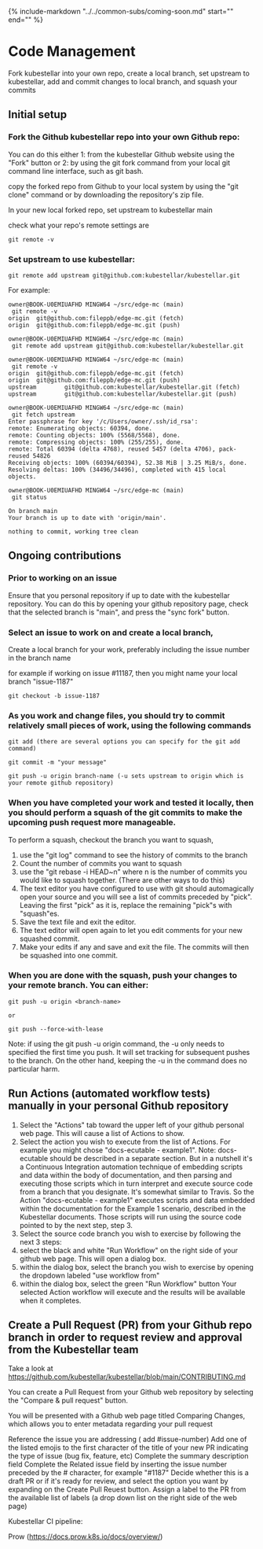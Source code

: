 {%
   include-markdown "../../common-subs/coming-soon.md"
   start="<!--coming-soon-start-->"
   end="<!--coming-soon-end-->"
%}

<!-- Code management
  Prow, Gh actions broken links, pr verifier, emoji in titles of prs, add issue to project. Add pr to project. Check spelling errors, wordlist.txt, 
Quay.io -->
# Code Management
Fork kubestellar into your own repo, create a local branch, set upstream to kubestellar, add and commit changes to local branch, and squash your commits

## Initial setup

### Fork the Github kubestellar repo into your own Github repo:
You can do this either 1: from the kubestellar Github website using the "Fork" button or 2: by using the git fork command from your local git command line interface, such as git bash.

copy the forked repo from Github to your local system by using the "git clone" command or by downloading the repository's zip file.

In your new local forked repo, set upstream to kubestellar main

check what your repo's remote settings are
```
git remote -v
```

### Set upstream to use kubestellar: 
```
git remote add upstream git@github.com:kubestellar/kubestellar.git
```

For example:
```
owner@BOOK-U0EMIUAFHD MINGW64 ~/src/edge-mc (main)
 git remote -v
origin  git@github.com:fileppb/edge-mc.git (fetch)
origin  git@github.com:fileppb/edge-mc.git (push)

owner@BOOK-U0EMIUAFHD MINGW64 ~/src/edge-mc (main)
 git remote add upstream git@github.com:kubestellar/kubestellar.git

owner@BOOK-U0EMIUAFHD MINGW64 ~/src/edge-mc (main)
 git remote -v
origin  git@github.com:fileppb/edge-mc.git (fetch)
origin  git@github.com:fileppb/edge-mc.git (push)
upstream        git@github.com:kubestellar/kubestellar.git (fetch)
upstream        git@github.com:kubestellar/kubestellar.git (push)

owner@BOOK-U0EMIUAFHD MINGW64 ~/src/edge-mc (main)
 git fetch upstream
Enter passphrase for key '/c/Users/owner/.ssh/id_rsa':
remote: Enumerating objects: 60394, done.
remote: Counting objects: 100% (5568/5568), done.
remote: Compressing objects: 100% (255/255), done.
remote: Total 60394 (delta 4768), reused 5457 (delta 4706), pack-reused 54826
Receiving objects: 100% (60394/60394), 52.38 MiB | 3.25 MiB/s, done.
Resolving deltas: 100% (34496/34496), completed with 415 local objects.

owner@BOOK-U0EMIUAFHD MINGW64 ~/src/edge-mc (main)
 git status

On branch main
Your branch is up to date with 'origin/main'.

nothing to commit, working tree clean
```

## Ongoing contributions

### Prior to working on an issue

Ensure that you personal repository if up to date with the kubestellar repository.
You can do this by opening your github repository page, check that the selected branch is "main", and press the "sync fork" button.

### Select an issue to work on and create a local branch, 

Create a local branch for your work, preferably including the issue number in the branch name

for example if working on issue #11187, then you might name your local branch "issue-1187"
```
git checkout -b issue-1187
```

### As you work and change files, you should try to commit relatively small pieces of work, using the following commands
```
git add (there are several options you can specify for the git add command)

git commit -m "your message"

git push -u origin branch-name (-u sets upstream to origin which is your remote github repository)
```
### When you have completed your work and tested it locally, then you should perform a squash of the git commits to make the upcoming push request more manageable.

To perform a squash, checkout the branch you want to squash,
1. use the "git log" command to see the history of commits to the branch
2. Count the number of commits you want to squash
3. use the "git rebase -i HEAD~n" where n is the number of commits you would like to squash together. (There are other ways to do this)
4. The text editor you have configured to use with git should automagically open your source and you will see a list of commits preceded by "pick". Leaving the first "pick" as it is, replace the remaining "pick"s with "squash"es. 
5. Save the text file and exit the editor.
6. The text editor will open again to let you edit comments for your new squashed commit.
7. Make your edits if any and save and exit the file.
The commits will then be squashed into one commit.

### When you are done with the squash, push your changes to your remote branch. You can either:
```
git push -u origin <branch-name>

or 

git push --force-with-lease
```
Note: if using the git push -u origin <branch-name> command, the -u only needs to specified the first time you push. It will set tracking for subsequent pushes to the branch. On the other hand, keeping the -u in the command does no particular harm.

## Run Actions (automated workflow tests) manually in your personal Github repository

1. Select the "Actions" tab toward the upper left of your github personal web page. This will cause a list of Actions to show.
2. Select the action you wish to execute from the list of Actions. For example you might chose "docs-ecutable - example1".
Note: docs-ecutable should be described in a separate section. But in a nutshell it's a Continuous Integration automation technique of embedding scripts and data within the body of documentation, and then parsing and executing those scripts which in turn interpret and execute source code from a branch that you designate. It's somewhat similar to Travis. So the Action "docs-ecutable - example1" executes scripts and data embedded within the documentation for the Example 1 scenario, described in the Kubestellar documents. Those scripts will run using the source code pointed to by the next step, step 3.
3. Select the source code branch you wish to exercise by following the next 3 steps:
  1. select the black and white "Run Workflow" on the right side of your github web page. This will open a dialog box.
  2. within the dialog box, select the branch you wish to exercise by opening the dropdown labeled "use workflow from"
  3. within the dialog box, select the green "Run Workflow" button 
Your selected Action workflow will execute and the results will be available when it completes.  

## Create a Pull Request (PR) from your Github repo branch in order to request review and approval from the Kubestellar team

Take a look at https://github.com/kubestellar/kubestellar/blob/main/CONTRIBUTING.md

You can create a Pull Request from your Github web repository by selecting the "Compare & pull request" button.

You will be presented with a Github web page titled Comparing Changes, which allows you to enter metadata regarding your pull request

Reference the issue you are addressing ( add #issue-number)
Add one of the listed emojis to the first character of the title of your new PR indicating the type of issue (bug fix, feature, etc)
Complete the summary description field
Complete the Related issue field by inserting the issue number preceded by the # character, for example "#1187"
Decide whether this is a draft PR or if it's ready for review, and select the option you want by expanding on the Create Pull Reuest button.
Assign a label to the PR from the available list of labels (a drop down list on the right side of the web page)

Kubestellar CI pipeline:

Prow (https://docs.prow.k8s.io/docs/overview/)
